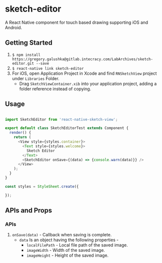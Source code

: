 
# sketch-editor
A React Native component for touch based drawing supporting iOS and Android.

## Getting Started

1. `$ npm install https://gregory.galushka@gitlab.intecracy.com/LabArchives/sketch-editor.git --save`
2. `$ react-native link sketch-editor`
3. For iOS, open Application Project in Xcode and find `RNSketchView` project under `Libraries` Folder.
	* Drag `SketchViewContainer.xib` into your application project, adding a folder reference instead of copying.

## Usage
```javascript

import SketchEditor from 'react-native-sketch-view';

export default class SketchEditorTest extends Component {
  render() {
    return (
      <View style={styles.container}>
        <Text style={styles.welcome}>
          Sketch Editor
        </Text>
        <SketchEditor onSave={(data) => {console.warn(data)}} />
      </View>
    );
  }
}

const styles = StyleSheet.create({

});
```
## APIs and Props

### APIs
1. `onSave(data)` - Callback when saving is complete.
    * `data` Is an object having the following properties -
        * `localFilePath` - Local file path of the saved image.
        * `imageWidth` - Width of the saved image.
        * `imageHeight` - Height of the saved image.

    
